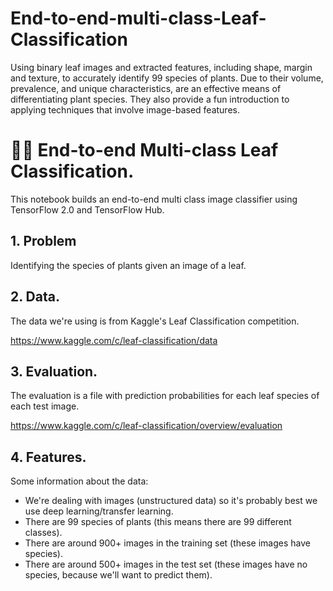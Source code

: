 # End-to-end-multi-class-Leaf-Classification
Using binary leaf images and extracted features, including shape, margin and texture, to accurately identify 99 species of plants. Due to their volume, prevalence, and unique characteristics, are an effective means of differentiating plant species. They also provide a fun introduction to applying techniques that involve image-based features.

#  🍂🍁 End-to-end Multi-class Leaf Classification.
This notebook builds an end-to-end multi class image classifier using TensorFlow 2.0 and TensorFlow Hub.

## 1. Problem

Identifying the species of plants given an image of a leaf. 


## 2. Data.

The data we're using is from Kaggle's Leaf Classification competition.

https://www.kaggle.com/c/leaf-classification/data

## 3. Evaluation.

The evaluation is a file with prediction probabilities for each leaf species of each test image.

https://www.kaggle.com/c/leaf-classification/overview/evaluation

## 4. Features.

Some information about the data:
* We're dealing with images (unstructured data) so it's probably best we use deep learning/transfer learning.
* There are 99 species of plants (this means there are 99 different classes).
* There are around 900+ images in the training set (these images have species).
* There are around 500+ images in the test set (these images have no species, because we'll want to predict them).

